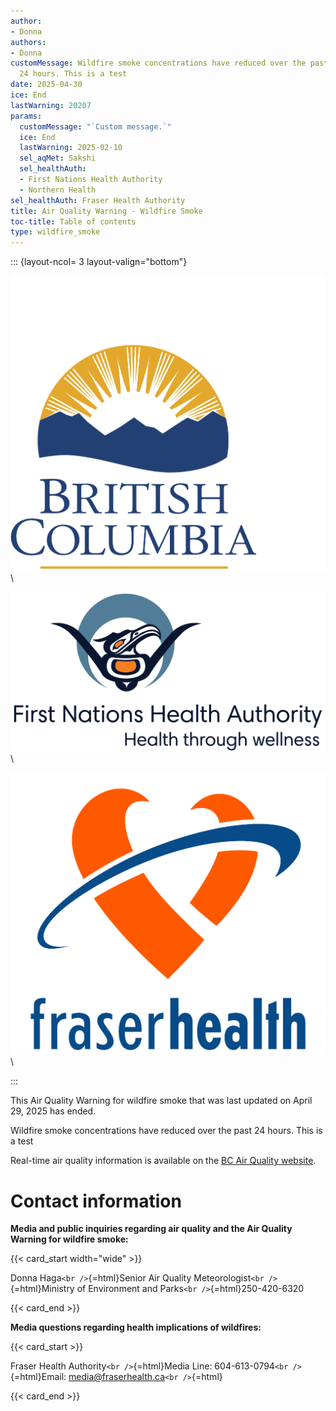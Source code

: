 ```yaml
---
author:
- Donna
authors:
- Donna
customMessage: Wildfire smoke concentrations have reduced over the past
  24 hours. This is a test
date: 2025-04-30
ice: End
lastWarning: 20207
params:
  customMessage: "`Custom message.`"
  ice: End
  lastWarning: 2025-02-10
  sel_aqMet: Sakshi
  sel_healthAuth:
  - First Nations Health Authority
  - Northern Health
sel_healthAuth: Fraser Health Authority
title: Air Quality Warning - Wildfire Smoke
toc-title: Table of contents
type: wildfire_smoke
---
```


<!--
Copyright 2025 Province of British Columbia

This work is licensed under the Creative Commons Attribution 4.0 International License.
To view a copy of this license, visit http://creativecommons.org/licenses/by/4.0/.
-->
<!-- Logo header, the layout-col should be set based on number of logos including FHNA and BCGov-->
<!-- the trailing slash means the text in square brackets is alt text -->

::: {layout-ncol= 3 layout-valign="bottom"}

![Government of British Columbia logo](assets/logo_BCID_V_RGB_pos.png)\

![First Nations Health Authority logo](assets/logo_FNHA.png)\

![Fraser Health Authority logo](assets/logo_FH.png)\

:::

This Air Quality Warning for wildfire smoke that was last updated on
April 29, 2025 has ended.

Wildfire smoke concentrations have reduced over the past 24 hours. This
is a test

Real-time air quality information is available on the [BC Air Quality
website](https://gov.bc.ca/airqualityhealthindex).

# Contact information

**Media and public inquiries regarding air quality and the Air Quality
Warning for wildfire smoke:**

{{< card_start  width="wide" >}}

Donna Haga`<br />`{=html}Senior Air Quality
Meteorologist`<br />`{=html}Ministry of Environment and
Parks`<br />`{=html}250-420-6320

{{< card_end >}}

**Media questions regarding health implications of wildfires:**

{{< card_start >}}

Fraser Health Authority`<br />`{=html}Media Line:
604-613-0794`<br />`{=html}Email: media@fraserhealth.ca`<br />`{=html}

{{< card_end >}}
